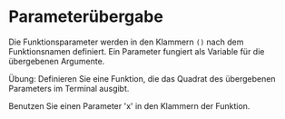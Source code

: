 # Parameterübergabe

Die Funktionsparameter werden in den Klammern `()` nach dem Funktionsnamen definiert.
Ein Parameter fungiert als Variable für die übergebenen Argumente.  

Übung: Definieren Sie eine Funktion, die das Quadrat des übergebenen Parameters im Terminal ausgibt.

<div class='hint'>
    Benutzen Sie einen Parameter 'x' in den Klammern der Funktion.
</div>

